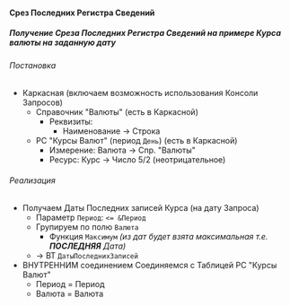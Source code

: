 
#### Срез Последних Регистра Сведений 

##### Получение Среза Последних Регистра Сведений на примере Курса валюты на заданную дату

###### Постановка

- Каркасная (включаем возможность использования Консоли Запросов)
    - Справочник "Валюты" (есть в Каркасной)
        - Реквизиты:
            - Наименование → Строка
    - РС "Курсы Валют" (период `День`) (есть в Каркасной)
        - Измерение: Валюта → Спр. "Валюты"
        - Ресурс: Курс → Число  5/2  (неотрицательное)  

###### Реализация

- Получаем Даты Последних записей Курса (на дату Запроса) 
    - Параметр `Период`:  `<= &Период`
    - Групируем по полю `Валюта`
        - Функция `Максимум` *(из дат будет взята максимальная т.е. **ПОСЛЕДНЯЯ** Дата)*  
    - → ВТ `ДатыПоследнихЗаписей`
- ВНУТРЕННИМ соединением Соединяемся с Таблицей РС "Курсы Валют"
    - Период = Период
    - Валюта = Валюта
